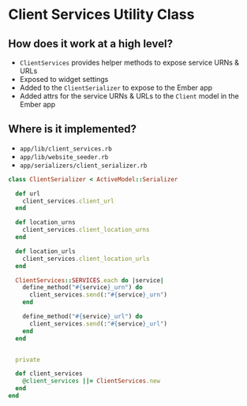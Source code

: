 # Client Services Utility Class

## How does it work at a high level?

- `ClientServices` provides helper methods to expose service URNs & URLs
- Exposed to widget settings
- Added to the `ClientSerializer` to expose to the Ember app
- Added attrs for the service URNs & URLs to the `Client` model in the Ember app

## Where is it implemented?

- `app/lib/client_services.rb`
- `app/lib/website_seeder.rb`
- `app/serializers/client_serializer.rb`

```ruby
class ClientSerializer < ActiveModel::Serializer

  def url
    client_services.client_url
  end

  def location_urns
    client_services.client_location_urns
  end

  def location_urls
    client_services.client_location_urls
  end

  ClientServices::SERVICES.each do |service|
    define_method("#{service}_urn") do
      client_services.send(:"#{service}_urn")
    end

    define_method("#{service}_url") do
      client_services.send(:"#{service}_url")
    end
  end


  private

  def client_services
    @client_services ||= ClientServices.new
  end
end
```
